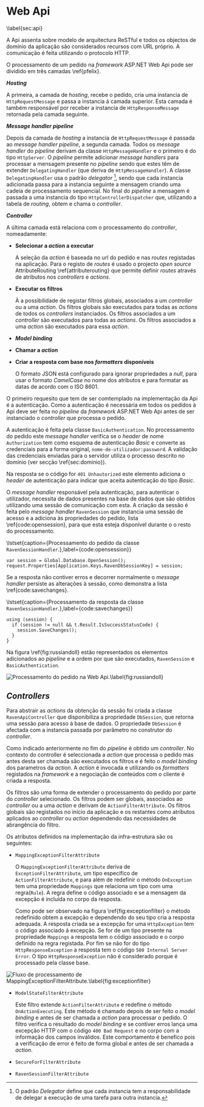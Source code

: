 Web Api 
=

\label{sec:api}

A Api assenta sobre modelo de arquitectura ReSTful e todos os objectos de domínio da aplicação são considerados recursos com URL próprio. 
A comunicação é feita utilizando o protocolo HTTP.

O processamento de um pedido na *framework* ASP.NET Web Api pode ser dividido em três camadas \ref{pfelix}. 

***Hosting***

A primeira, a camada de *hosting*, recebe o pedido, cria uma instancia de `HttpRequestMessage` e passa a instancia á camada superior. 
Esta camada é também responsável por receber a instancia de `HttpResponseMessage` retornada pela camada seguinte. 

***Message handler pipeline***

Depois da camada de *hosting* a instancia de `HttpRequestMessage` é passada ao *message handler pipeline*, a segunda camada. 
Todos os *message handler* do *pipeline* derivam da classe `HttpMessageHandler` e o primeiro é do tipo `HttpServer`.
O *pipeline* permite adicionar *message handlers* para processar a mensagem presente no *pipeline* sendo que estes têm de extender `DelegatingHandler` (que deriva de `HttpMessageHandler`). 
A classe `DelegatingHandler` usa o padrão *delegator* [^delegator], sendo que cada instancia adicionada passa para a instancia seguinte a mensagem criando uma cadeia de processamento sequencial. 
No final do *pipeline* a mensagem é passada a uma instancia do tipo `HttpControllerDispatcher` que, utilizando a tabela de *routing*, obtem e chama o *controller*. 

[^delegator]: O padrão *Delegator* define que cada instancia tem a responsabilidade de delegar a execução de uma tarefa para outra instancia. 

***Controller***

A última camada está relaciona com o processamento do *controller*, nomeadamente:

+ **Selecionar a *action* a executar**

	A seleção da *action* é baseada no url do pedido e nas *routes* registadas na aplicação. Para o registo de *routes* é usado o projecto *open source* AttributeRouting \ref{attributerouting} que permite definir *routes* através de atributos nos *controllers* e *actions*.

+ **Executar os filtros**
	
	À a possibilidade de registar filtros globais, associados a um *controller* ou a uma *action*. Os filtros globais são executados para todas as *actions* de todos os *controllers* instanciados. Os filtros associados a um *controller* são executados para todas as *actions*. Os filtros associados a uma *action* são executados para essa *action*.

+ ***Model binding***

+ **Chamar a *action***

+ **Criar a resposta com base nos *formatters* disponíveis**
	
	O formato JSON está configurado para ignorar propriedades a *null*, para usar o formato *CamelCase* no nome dos atributos e para formatar as datas de acordo com o ISO 8601.

O primeiro requesito que tem de ser comtemplado na implementação da Api é a autenticação. Como a autenticação é necessária em todos os pedidos à Api deve ser feita no *pipeline* da *framework* ASP.NET Web Api antes de ser instanciado o *controller* que processa o pedido.

A autenticação é feita pela classe `BasicAuthentication`. No processamento do pedido este *message handler* verifica se o *header* de nome `Authorization` tem como esquema de autenticação *Basic* e converte as credenciais para a forma original, `nome-de-utilizador:password`.
A validação das credenciais enviadas para o servidor utiliza o processo descrito no domínio (ver secção \ref{sec:dominio}).

Na resposta se o código for `401 Unhautorized` este elemento adiciona o *header* de autenticação para indicar que aceita autenticação do tipo *Basic*.

O *message handler* responsável pela autenticação, para autenticar o utilizador, necessita de dados presentes na base de dados que são obtidos utilizando uma sessão de comunicação com esta.
A criação da sessão é feita pelo *message handler* `RavenSession` que instancia uma sessão de acesso e a adiciona às propriedades do pedido, lista \ref{code:opensession}, para que esta esteja disponível durante o o resto do processamento. 

\lstset{caption={Processamento do pedido da classe `RavenSessionHandler`.},label={code:opensession}}

````
var session = Global.Database.OpenSession();
request.Properties[Application.Keys.RavenDbSessionKey] = session;
````

Se a resposta não contiver erros e decorrer normalmente o *message handler* persiste as alterações à sessão, como demonstra a lista \ref{code:savechanges}. 

\lstset{caption={Processamento da resposta da classe `RavenSessionHandler`.},label={code:savechanges}}

````
using (session) {  
  if (session != null && t.Result.IsSuccessStatusCode) {  
    session.SaveChanges();  
  }  
}  
````

Na figura \ref{fig:russiandoll} estão representados os elementos adicionados ao *pipeline* e a ordem por que são executados, `RavenSession` e `BasicAuthentication`.

![Processamento do pedido na Web Api.\label{fig:russiandoll}](http://www.lucidchart.com/publicSegments/view/50291e63-5070-4845-94a2-5c020a7c36ea/image.png)

*Controllers*
-

Para abstrair as *actions* da obtenção da sessão foi criada a classe `RavenApiController` que disponibiliza a propriedade `DbSession`, que retorna uma sessão para acesso à base de dados.
O propriedade `DbSession` é afectada com a instancia passada por parâmetro no construtor do *controller*.

Como indicado anteriormente no fim do *pipeline* é obtido um *controller*. No contexto do controller é seleccionada a *action* que processa o pedido mas antes desta ser chamada são executados os filtros e é feito o *model binding* dos parametros da *action*. A *action* é invocada e utilizando os *formatters* registados na *framework* e a negociação de conteúdos com o cliente é criada a resposta.

Os filtros são uma forma de extender o processamento do pedido por parte do *controller* selecionado.
Os filtros podem ser globais, associados ao *controller* ou a uma *action* e derivam de `ActionFilterAttribute`. 
Os filtros globais são registados no inicio da aplicação e os restantes como atributos aplicados ao *controller* ou *action* dependendo das necessidades de abrangência do filtro.  

Os atributos definidos na implementação da infra-estrutura são os seguintes:

* `MappingExceptionFilterAttribute`

	O `MappingExceptionFilterAttribute` deriva de `ExceptionFilterAttribute`, um tipo especifico de `ActionFilterAttribute`, e para além de redefinir o método `OnException` tem uma propriedade `Mappings` que relaciona um tipo com uma regra(`Rule`). A regra define o código associado e se a mensagem da excepção é incluída no corpo da resposta.

	Como pode ser observado na figura \ref{fig:exceptionfilter} o método redefinido obtem a excepção e dependendo do seu tipo cria a resposta adequada. A resposta criada se a excepção for uma `HttpException` tem o código associado á excepção. Se for de um tipo presente na propriedade `Mappings` a resposta tem o código associado e o corpo definido na regra registada. Por fim se não for do tipo `HttpResponseException` a resposta tem o código `500 Internal Server Error`. O tipo `HttpResponseException` não é considerado porque é processado pela classe base.

![Fluxo de processamento de MappingExceptionFilterAttribute.\label{fig:exceptionfilter}](http://www.lucidchart.com/publicSegments/view/50290444-1734-42a0-844d-48190ad3924f/image.png)

* `ModelStateFilterAttribute`

	Este filtro extende `ActionFilterAttribute` e redefine o método `OnActionExecuting`. Este método é chamado depois de ser feito o *model binding* e antes de ser chamada a *action* para processar o pedido. 
	O filtro verifica o resultado do *model binding* e se contiver erros lança uma excepção HTTP com o código `400 Bad Request` e no corpo com a informação dos campos inválidos. Este comportamento é benefico pois a verificação de error é feito de forma global e antes de ser chamada a *action*. 

* `SecureForFilterAttribute`

* `RavenSessionFilterAttribute`
	

